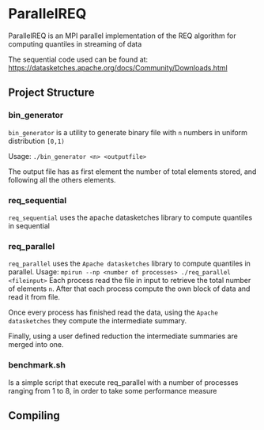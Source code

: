 # ParallelREQ

ParallelREQ is an MPI parallel implementation of the REQ algorithm for computing quantiles in streaming of data

The sequential code used can be found at: https://datasketches.apache.org/docs/Community/Downloads.html

## Project Structure

### bin_generator

`bin_generator` is a utility to generate binary file with `n` numbers in uniform distribution `[0,1)`

Usage: `./bin_generator <n> <outputfile>`

The output file has as first element the number of total elements stored, and following all the others elements.

### req_sequential

`req_sequential` uses the apache datasketches library to compute quantiles in sequential

### req_parallel

`req_parallel` uses the `Apache datasketches` library to compute quantiles in parallel.
Usage: `mpirun --np <number of processes> ./req_parallel <fileinput>`
Each process read the file in input to retrieve the total number of elements `n`.
After that each process compute the own block of data and read it from file.

Once every process has finished read the data, using the `Apache datasketches` they compute the intermediate summary.

Finally, using a user defined reduction the intermediate summaries are merged into one.

### benchmark.sh

Is a simple script that execute req_parallel with a number of processes ranging from 1 to 8,
in order to take some performance measure

## Compiling
